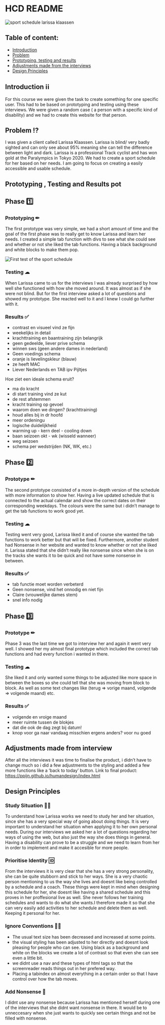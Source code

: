 # HCD README

![sport schedule larissa klaassen](https://github.com/ppijn/humandesign/blob/main/img/schedule.png)

## Table of content:

- [Introduction](#introduction)
- [Problem](#problem)
- [Prototyping, testing and results](#prototyping-testing-and-results)
- [Adjustments made from the interviews](#adjustments-made-from-interview)
- [Design Principles](#design-principles)

## Introduction ℹℹ

For this course we were given the task to create something for one specific user. This had to be based on prototyping and testing using these interviews. We were given a random case ( a person with a specific kind of disability) and we had to create this website for that person.

## Problem ⁉

I was given a client called Larissa Klaassen. Larissa is blind/ very badly sighted and can only see about 95% meaning she can tell the difference between light and dark. Larissa is a professional Track cyclist and has won gold at the Paralympics in Tokyo 2020. We had to create a sport schedule for her based on her needs. I am going to focus on creating a easily accessible and usable schedule.

## Prototyping , Testing and Results pot

## Phase 1️⃣

### Prototyping ✏

The first prototype was very simple, we had a short amount of time and the goal of the first phase was to really get to know Larissa and learn her needs. I created a simple tab function with divs to see what she could see and whether or not she liked the tab functions. Having a black background and white blocks to make them pop.

![First test of the sport schedule](https://github.com/ppijn/humandesign/blob/main/img/first-test.jpg)

### Testing ☁

When Larissa came to us for the interviews I was already surprised by how well she functioned with how she moved around. It was almost as if she were not blind. But for the first interview asked a lot of questions and showed my prototype. She reacted well to it and I knew I could go further with it.

### Results ✅

- contrast en visueel vind ze fijn
- weekelijks in detail
- krachttraining en baantraining zijn belangrijk
- geen gedeelde, liever prive schema
- winnen sws (geen andere dames in nederland)
- Geen voedings schema
- oranje is lievelingskleur (blauw)
- ze heeft MAC
- Liever Nederlands en TAB ipv Pijltjes

Hoe ziet een ideale schema eruit?

- ma do kracht
- di start training vind ze kut
- de rest afstemmen
- kracht training op gevoel
- waarom doen we dingen? (krachttraining)
- houd alles bij in dr hoofd
- meer ordeningu
- logische duidelijkheid
- warming up - kern deel - cooling down
- baan seizoen okt - wk (wisseld wanneer)
- weg seizoen
- schema per wedstrijden (NK, WK, etc.)

## Phase 2️⃣

### Prototype ✏

The second prototype consisted of a more in-depth version of the schedule with more information to show her. Having a live updated schedule that is connected to the actual calendar and show the correct dates on their corresponding weekdays. The colours were the same but i didn’t manage to get the tab functions to work good yet.

### Testing ☁

Testing went very good, Larissa liked it and of course she wanted the tab functions to work better but that will be fixed. Furthermore, another student had Nonsense in her website and wanted to know whether or not she liked it. Larissa stated that she didn’t really like nonsense since when she is on the tracks she wants it to be quick and not have some nonsense in between.

### Results ✅

- tab functie moet worden verbeterd
- Geen nonsense, vind het onnodig en niet fijn
- Claire (vrouwelijke dames stem)
- snel info nodig

## Phase 3️⃣

### Prototype ✏

Phase 3 was the last time we got to interview her and again it went very well. I showed her my almost final prototype which included the correct tab functions and had every function i wanted in there.

### Testing ☁

She liked it and only wanted some things to be adjusted like more space in between the boxes so she could tell that she was moving from block to block. As well as some text changes like (terug => vorige maand, volgende => volgende maand) etc.

### Results ✅

- volgende en vroige maand
- meer ruimte tussen de blokjes
- dat die ook de dag zegt bij datum!
- knop voor ga naar vandaag misschien ergens anders? voor nu goed

## Adjustments made from interview

After all the interviews it was time to finalise the product, i didn’t have to change much so i did a few adjustments to the styling and added a few more functions like a ‘back to today’ button.
Link to final product:
https://ppijn.github.io/humandesign/index.html

## Design Principles

### Study Situation 👨‍🎓

To understand how Larissa works we need to study her and her situation, since she has a very special way of going about doing things. It is very important to understand her situation when applying it to her own personal needs. During our interviews we asked her a lot of questions regarding her ways of using the web, but also just the way she does things in general. Having a disability can prove to be a struggle and we need to learn from her in order to implement and make it accesible for more people.

### Prioritise Identity 🆔

From the interviews it is very clear that she has a very strong personality, she can be quite stubborn and stick to her ways. She is a very chaotic person mentioning to us the way she lives and doesnt like being controlled by a schedule and a coach. These things were kept in mind when designing this schedule for her, she doesnt like having a shared schedule and this proves in her proffesional live as well. She never follows her training schedules and wants to do what she wants.I therefore made it so that she can very easily add activities to her schedule and delete them as well. Keeping it personal for her.

### Ignore Conventions 🤷‍♂️

- The usual text size has been decreased and increased at some points.
- the visual styling has been adjusted to her directly and doesnt look pleasing for people who can see. Using black as a background and white on the blocks we create a lot of contrast so that even she can see even a little bit.
- we didnt use a nav and these types of html tags so that the screenreader reads things out in her prefered way.
- Placing a tabindex on almost everything in a certain order so that I have control over how the tab moves.

### Add Nonsense 🎨

I didnt use any nonsense because Larissa has mentioned herself during one of the interviews that she didnt want nonsense in there. It would be to unneccesary when she just wants to quickly see certain things and not be filled with nonsense.
